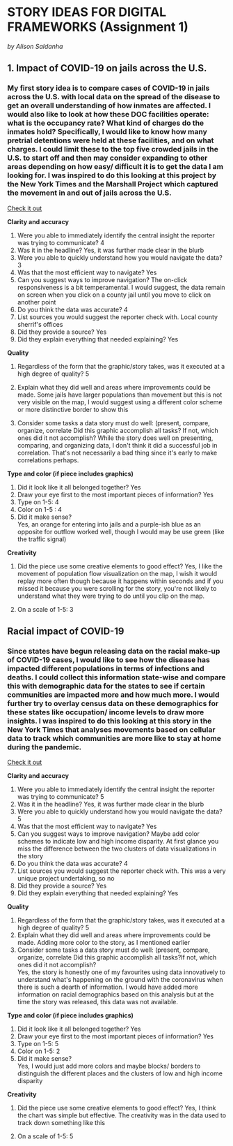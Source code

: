 
# STORY IDEAS FOR DIGITAL FRAMEWORKS (Assignment 1)
*by Alison Saldanha*

## 1. Impact of COVID-19 on jails across the U.S.

### My first story idea is to compare cases of COVID-19 in jails across the U.S. with local data on the spread of the disease to get an overall understanding of how inmates are affected. I would also like to look at how these DOC facilities operate: what is the occupancy rate? What kind of charges do the inmates hold? Specifically, I would like to know how many pretrial detentions were held at these facilities, and on what charges. I could limit these to the top five crowded jails in the U.S. to start off and then may consider expanding to other areas depending on how easy/ difficult it is to get the data I am looking for.  I was inspired to do this looking at this project by the New York Times and the Marshall Project which captured the movement in and out of jails across the U.S. 

[Check it out](https://www.themarshallproject.org/2020/03/31/why-jails-are-so-important-in-the-fight-against-coronavirus)

**Clarity and accuracy** 
1. Were you able to immediately identify the central insight the reporter was trying to communicate?	4
2. Was it in the headline?	Yes, it was further made clear in the blurb
3. Were you able to quickly understand how you would navigate the data? 	3
4. Was that the most efficient way to navigate?	Yes
5. Can you suggest ways to improve navigation?	The on-click responsiveness is a bit temperamental. I would suggest, the data remain on screen when you click on a county jail until you move to click on another point
6. Do you think the data was accurate? 	4
7. List sources you would suggest the reporter check with.	Local county sherrif's offices
8. Did they provide a source?	Yes
9. Did they explain everything that needed explaining?	Yes

**Quality**
1. Regardless of the form that the graphic/story takes, was it executed at a high degree of quality?	5

2. Explain what they did well and areas where improvements could be made.	Some jails have larger populations than movement but this is not very visible on the map, I would suggest using a different color scheme or more distinctive border to show this

3. Consider some tasks a data story must do well: (present, compare, organize, correlate Did this graphic accomplish all tasks? If not, which ones did it not accomplish? 
While the story does well on presenting, comparing, and organizing data, I don't think it did a successful job in correlation. That's not necessarily a bad thing since it's early to make correlations perhaps.

**Type and color (if piece includes graphics)**
1. Did it look like it all belonged together?	Yes
2. Draw your eye first to the most important pieces of information?	Yes
3. Type on 1-5: 4
4. Color on 1-5 : 4
5. Did it make sense?	
Yes, an orange for entering into jails and a purple-ish blue as an opposite for outflow worked well, though I would may be use green (like the traffic signal)

**Creativity**
1. Did the piece use some creative elements to good effect? Yes, I like the movement of population flow visualization on the map, I wish it would replay more often though because it happens within seconds and if you missed it because you were scrolling for the story, you're not likely to understand what they were trying to do until you clip on the map. 

2. On a scale of 1-5:	3

## Racial impact of COVID-19

### Since states have begun releasing data on the racial make-up of COVID-19 cases, I would like to see how the disease has impacted different populations in terms of infections and deaths. I could collect this information state-wise and compare this with demographic data for the states to see if certain communities are impacted more and how much more. I would further try to overlay census data on these demographics for these states like occupation/ income levels  to draw more insights. I was inspired to do this looking at this story in the New York Times that analyses movements based on cellular data to track which communities are more like to stay at home during the pandemic. 

[Check it out](https://www.nytimes.com/interactive/2020/04/03/us/coronavirus-stay-home-rich-poor.html)


**Clarity and accuracy**
1. Were you able to immediately identify the central insight the reporter was trying to communicate?	5
2. Was it in the headline?	Yes, it was further made clear in the blurb
3. Were you able to quickly understand how you would navigate the data? 	5
4. Was that the most efficient way to navigate?	Yes
5. Can you suggest ways to improve navigation?	Maybe add color schemes to indicate low and high income disparity. At first glance you miss the difference between the two clusters of data visualizations in the story
6. Do you think the data was accurate? 	4
7. List sources you would suggest the reporter check with.	This was a very unique project undertaking, so no
8. Did they provide a source?	Yes
9. Did they explain everything that needed explaining?	Yes

**Quality**
1. Regardless of the form that the graphic/story takes, was it executed at a high degree of quality?	5
2. Explain what they did well and areas where improvements could be made.	Adding more color to the story, as I mentioned earlier
3. Consider some tasks a data story must do well: (present, compare, organize, correlate Did this graphic accomplish all tasks?If not, which ones did it not accomplish?	
Yes, the story is honestly one of my favourites using data innovatively to understand what's happening on the ground with the coronavirus when there is such a dearth of information. I would have added more information on racial demographics based on this analysis but at the time the story was released, this data was not available. 

**Type and color (if piece includes graphics)**
1. Did it look like it all belonged together?	Yes
2. Draw your eye first to the most important pieces of information?	Yes
3. Type on 1-5:	5
4. Color on 1-5:	2
5. Did it make sense?	
Yes, I would just add more colors and maybe blocks/ borders to distinguish the different places and the clusters of low and high income disparity 

**Creativity**
1. Did the piece use some creative elements to good effect? 	Yes, I think the chart was simple but effective. The creativity was in the data used to track down something like this

2. On a scale of 1-5: 5
